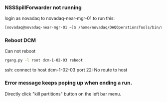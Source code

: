### NSSSpillForwarder not running
login as novadaq to novadaq-near-mgr-01 to run this:
```bash
[novadaq@novadaq-near-mgr-01 ~]$ /home/novadaq/DAQOperationsTools/bin/startBeamSpillBackBoneND.sh -z 1
```

### Reboot DCM
Can not reboot
```bash
rgang.py -l root dcm-1-02-03 reboot
```
ssh: connect to host dcm-1-02-03 port 22: No route to host

### Error message keeps poping up when ending a run.
Directly click "kill partitions" button on the left bar menu.

